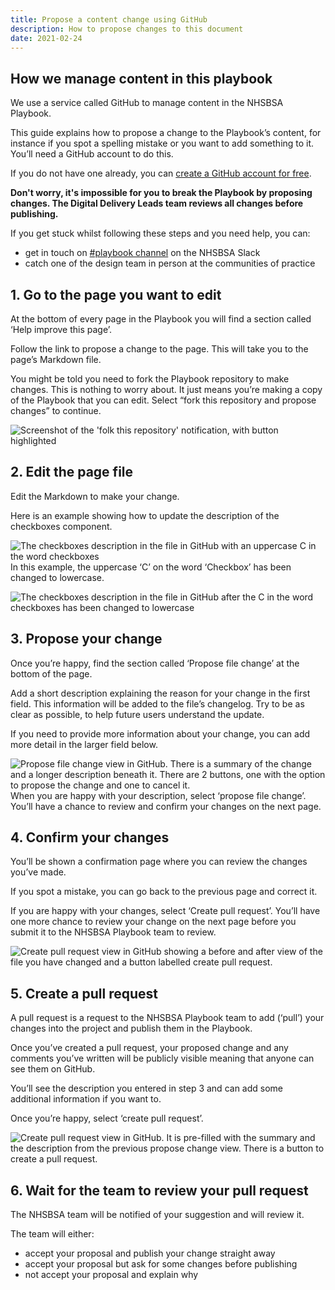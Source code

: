 ```yaml
---
title: Propose a content change using GitHub
description: How to propose changes to this document
date: 2021-02-24
---
```


## How we manage content in this playbook

We use a service called GitHub to manage content in the NHSBSA Playbook.

This guide explains how to propose a change to the Playbook’s content, for instance if you spot a spelling mistake or you want to add something to it. You’ll need a GitHub account to do this.

If you do not have one already, you can [create a GitHub account for free](<https://github.com/>).

**Don't worry, it's impossible for you to break the Playbook by proposing changes. The Digital Delivery Leads team reviews all changes before publishing.**

If you get stuck whilst following these steps and you need help, you can:

* get in touch on [\#playbook channel](<https://nhsbsadigitalservices.slack.com/app_redirect?channel=playbook>) on the NHSBSA Slack
* catch one of the design team in person at the communities of practice

## 1\. Go to the page you want to edit

At the bottom of every page in the Playbook you will find a section called ‘Help improve this page’.

Follow the link to propose a change to the page. This will take you to the page’s Markdown file.

You might be told you need to fork the Playbook repository to make changes. This is nothing to worry about. It just means you’re making a copy of the Playbook that you can edit. Select “fork this repository and propose changes” to continue.

![Screenshot of the 'folk this repository' notification, with button highlighted](</images/github-change/fork-this-repo.png>)

## 2\. Edit the page file

Edit the Markdown to make your change.

Here is an example showing how to update the description of the checkboxes component.

![The checkboxes description in the file in GitHub with an uppercase C in the word checkboxes](</images/github-change/checkboxes-uppercase.png>)
In this example, the uppercase ‘C’ on the word ‘Checkbox’ has been changed to lowercase.

![The checkboxes description in the file in GitHub after the C in the word checkboxes has been changed to lowercase](</images/github-change/checkboxes-lowercase.png>)

## 3\. Propose your change

Once you’re happy, find the section called ‘Propose file change’ at the bottom of the page.

Add a short description explaining the reason for your change in the first field. This information will be added to the file’s changelog. Try to be as clear as possible, to help future users understand the update.

If you need to provide more information about your change, you can add more detail in the larger field below.

![Propose file change view in GitHub. There is a summary of the change and a longer description beneath it. There are 2 buttons, one with the option to propose the change and one to cancel it.](</images/github-change/propose-file-change.png>)
When you are happy with your description, select ‘propose file change’. You’ll have a chance to review and confirm your changes on the next page.

## 4\. Confirm your changes

You’ll be shown a confirmation page where you can review the changes you’ve made.

If you spot a mistake, you can go back to the previous page and correct it.

If you are happy with your changes, select ‘Create pull request’. You’ll have one more chance to review your change on the next page before you submit it to the NHSBSA Playbook team to review.

![Create pull request view in GitHub showing a before and after view of the file you have changed and a button labelled create pull request.](</images/github-change/create-pull-request-first-view-github.png>)

## 5\. Create a pull request

A pull request is a request to the NHSBSA Playbook team to add (‘pull’) your changes into the project and publish them in the Playbook.

Once you’ve created a pull request, your proposed change and any comments you’ve written will be publicly visible meaning that anyone can see them on GitHub.

You’ll see the description you entered in step 3 and can add some additional information if you want to.

Once you’re happy, select ‘create pull request’.

![Create pull request view in GitHub. It is pre-filled with the summary and the description from the previous propose change view. There is a button to create a pull request.](</images/github-change/create-pull-request-view-github.png>)

## 6\. Wait for the team to review your pull request

The NHSBSA team will be notified of your suggestion and will review it.

The team will either:

* accept your proposal and publish your change straight away
* accept your proposal but ask for some changes before publishing
* not accept your proposal and explain why
